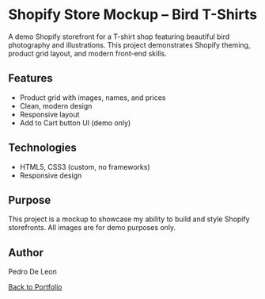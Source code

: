 # Shopify Store Mockup – Bird T-Shirts

A demo Shopify storefront for a T-shirt shop featuring beautiful bird photography and illustrations. This project demonstrates Shopify theming, product grid layout, and modern front-end skills.

## Features
- Product grid with images, names, and prices
- Clean, modern design
- Responsive layout
- Add to Cart button UI (demo only)

## Technologies
- HTML5, CSS3 (custom, no frameworks)
- Responsive design

## Purpose
This project is a mockup to showcase my ability to build and style Shopify storefronts. All images are for demo purposes only.

## Author
Pedro De Leon

[Back to Portfolio](../../index.html)
